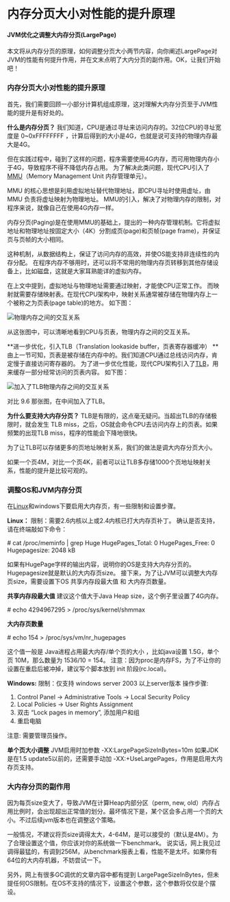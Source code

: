 # 内存分页大小对性能的提升原理

#### JVM优化之调整大内存分页(LargePage)

本文将从内存分页的原理，如何调整分页大小两节内容，向你阐述LargePage对JVM的性能有何提升作用，并在文末点明了大内分页的副作用。OK，让我们开始吧！

### 内存分页大小对性能的提升原理

首先，我们需要回顾一小部分计算机组成原理，这对理解大内存分页至于JVM性能的提升是有好处的。

**什么是内存分页？**
我们知道，CPU是通过寻址来访问内存的。32位CPU的寻址宽度是 0~0xFFFFFFFF ，计算后得到的大小是4G，也就是说可支持的物理内存最大是4G。

但在实践过程中，碰到了这样的问题，程序需要使用4G内存，而可用物理内存小于4G，导致程序不得不降低内存占用。
为了解决此类问题，现代CPU引入了 [MMU](http://baike.baidu.com/view/969924.htm)（Memory Management Unit 内存管理单元）。

MMU 的核心思想是利用虚拟地址替代物理地址，即CPU寻址时使用虚址，由 MMU 负责将虚址映射为物理地址。
MMU的引入，解决了对物理内存的限制，对程序来说，就像自己在使用4G内存一样。



内存分页(Paging)是在使用MMU的基础上，提出的一种内存管理机制。它将虚拟地址和物理地址按固定大小（4K）分割成页(page)和页帧(page frame)，并保证页与页帧的大小相同。

这种机制，从数据结构上，保证了访问内存的高效，并使OS能支持非连续性的内存分配。
在程序内存不够用时，还可以将不常用的物理内存页转移到其他存储设备上，比如磁盘，这就是大家耳熟能详的虚拟内存。

在上文中提到，虚拟地址与物理地址需要通过映射，才能使CPU正常工作。
而映射就需要存储映射表。在现代CPU架构中，映射关系通常被存储在物理内存上一个被称之为页表(page table)的地方。
如下图：

![物理内存之间的交互关系](D:\my-note\计算机组成原理\assets\custom-1708794851294-21.jpg)

从这张图中，可以清晰地看到CPU与页表，物理内存之间的交互关系。

**进一步优化，引入TLB（Translation lookaside buffer，页表寄存器缓冲）
**由上一节可知，页表是被存储在内存中的。我们知道CPU通过总线访问内存，肯定慢于直接访问寄存器的。
为了进一步优化性能，现代CPU架构引入了[TLB](http://baike.baidu.com/view/129737.html?fromTaglist)，用来缓存一部分经常访问的页表内容。
如下图：

![加入了TLB物理内存之间的交互关系](D:\my-note\计算机组成原理\assets\custom-1708794851294-20.jpg)

对比 9.6 那张图，在中间加入了TLB。

**为什么要支持大内存分页？**
TLB是有限的，这点毫无疑问。当超出TLB的存储极限时，就会发生 TLB miss，之后，OS就会命令CPU去访问内存上的页表。如果频繁的出现TLB miss，程序的性能会下降地很快。

为了让TLB可以存储更多的页地址映射关系，我们的做法是调大内存分页大小。

如果一个页4M，对比一个页4K，前者可以让TLB多存储1000个页地址映射关系，性能的提升是比较可观的。

### 调整OS和JVM内存分页

在[Linux](https://so.csdn.net/so/search?q=Linux&spm=1001.2101.3001.7020)和windows下要启用大内存页，有一些限制和设置步骤。

**Linux：**
限制：需要2.6内核以上或2.4内核已打大内存页补丁。
确认是否支持，请在终端敲如下命令：

\# cat /proc/meminfo | grep Huge
HugePages_Total: 0
HugePages_Free: 0
Hugepagesize: 2048 kB

如果有HugePage字样的输出内容，说明你的OS是支持大内存分页的。Hugepagesize就是默认的大内存页size。
接下来，为了让JVM可以调整大内存页size，需要设置下OS 共享内存段最大值 和 大内存页数量。

**共享内存段最大值**
建议这个值大于Java Heap size，这个例子里设置了4G内存。

\# echo 4294967295 > /proc/sys/kernel/shmmax

**大内存页数量**

\# echo 154 > /proc/sys/vm/nr_hugepages

这个值一般是 Java进程占用最大内存/单个页的大小 ，比如java设置 1.5G，单个页 10M，那么数量为  1536/10 = 154。
注意：因为proc是内存FS，为了不让你的设置在重启后被冲掉，建议写个脚本放到 init 阶段(rc.local)。

**Windows:**
限制：仅支持 windows server 2003 以上server版本
操作步骤:

1. Control Panel -> Administrative Tools -> Local Security Policy
2. Local Policies -> User Rights Assignment
3. 双击 “Lock pages in memory”, 添加用户和组
4. 重启电脑

注意: 需要管理员操作。

**单个页大小调整**
JVM启用时加参数 -XX:LargePageSizeInBytes=10m
如果JDK是在1.5 update5以前的，还需要手动加 -XX:+UseLargePages，作用是启用大内存页支持。

### **大内存分页的副作用**

因为每页size变大了，导致JVM在计算Heap内部分区（perm, new, old）内存占用比例时，会出现超出正常值的划分。最坏情况下是，某个区会多占用一个页的大小。不过后续jvm版本也在调整这个策略。

一般情况，不建议将页size调得太大，4-64M，是可以接受的（默认是4M）。为了合理设置这个值，你应该对你的系统做一下benchmark。
说实话，网上我见过调得最猛的，有调到256M，从benchmark报表上看，性能不是太坏。如果你有64位的大内存机器，不妨尝试一下。

另外，网上有很多GC调优的文章内容中都有提到 LargePageSizeInBytes，但未提任何OS限制。在OS不支持的情况下，设置这个参数，这个参数将仅仅是个摆设。